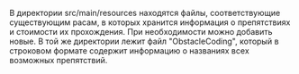 В директории src/main/resources находятся файлы, соответствующие существующим расам, в которых хранится информация о препятствиях и стоимости их прохождения. При необходимости можно добавить новые. 
В той же директории лежит файл "ObstacleCoding", который в строковом формате содержит информацию о названиях всех возможных препятствий.  
